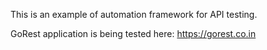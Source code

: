 This is an example of automation framework for API testing.

GoRest application is being tested here: https://gorest.co.in